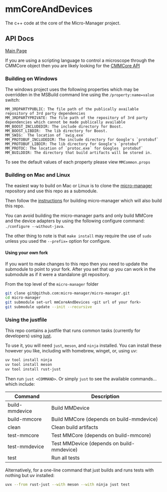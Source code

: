 # mmCoreAndDevices

The c++ code at the core of the Micro-Manager project.

## API Docs

[Main Page](https://micro-manager.org/apidoc/MMCore/latest/index.html)

If you are using a scripting language to control a microscope through the CMMCore object
then you are likely looking for the [CMMCore API](https://micro-manager.org/apidoc/MMCore/latest/class_c_m_m_core.html)

### Building on Windows

The windows project uses the following properties which may be overridden in the MSBuild command line using the `/property:name=value` switch:

    MM_3RDPARTYPUBLIC: The file path of the publically available repository of 3rd party dependencies
    MM_3RDPARTYPRIVATE: The file path of the repository of 3rd party dependencies which cannot be made publically available
    MM_BOOST_INCLUDEDIR: The include directory for Boost.
    MM_BOOST_LIBDIR:  The lib directory for Boost.
    MM_SWIG:  The location of `swig.exe`
    MM_PROTOBUF_INCLUDEDIR: The include directory for Google's `protobuf`
    MM_PROTOBUF_LIBDIR: The lib directory for Google's `protobuf`
    MM_PROTOC: The location of `protoc.exe` for Googles `protobuf`
    MM_BUILDDIR: The directory that build artifacts will be stored in.

To see the default values of each property please view `MMCommon.props`

### Building on Mac and  Linux

The easiest way to build on Mac or Linux is to clone the [micro-manager](https://github.com/micro-manager/micro-manager) repository and use this repo as a submodule.

Then follow the [instructions](https://github.com/micro-manager/micro-manager/blob/main/doc/how-to-build.md#building-on-unix) for building micro-manager which will also build this repo.

You can avoid building the micro-manager parts and only build MMCore and the device adapters by using the following configure command: `./configure --without-java`.

The other thing to note is that `make install` may require the use of `sudo` unless you used the `--prefix=` option for configure.

#### Using your own fork

If you want to make changes to this repo then you need to update the submodule to point to your fork. After you set that up you can work in the submodule as if it were a standalone git repository.

From the top level of the `micro-manager` folder

```bash
git clone git@github.com:micro-manager/micro-manager.git
cd micro-manager
git submodule set-url mmCoreAndDevices <git url of your fork>
git submodule update --init --recursive
```

### Using the justfile

This repo contains a justfile that runs common tasks (currently for developers)
using [just](https://github.com/casey/just).

To use it, you will need `just`, `meson`, and `ninja` installed.  You can
install these however you like, including with homebrew, winget, or, using uv:

```sh
uv tool install ninja
uv tool install meson
uv tool install rust-just
```

Then run `just <COMMAND>`.  Or simply `just` to see the available commands... which include:

|Command|Description|
|-------|-----------|
| build-mmdevice | Build MMDevice |
| build-mmcore   | Build MMCore (depends on build-mmdevice) |
| clean          | Clean build artifacts |
| test-mmcore    | Test MMCore (depends on build-mmcore) |
| test-mmdevice  | Test MMDevice (depends on build-mmdevice) |
| test           | Run all tests |


Alternatively, for a one-line command that just builds and runs tests
with nothing but uv installed:

```sh
uvx --from rust-just --with meson --with ninja just test
```
